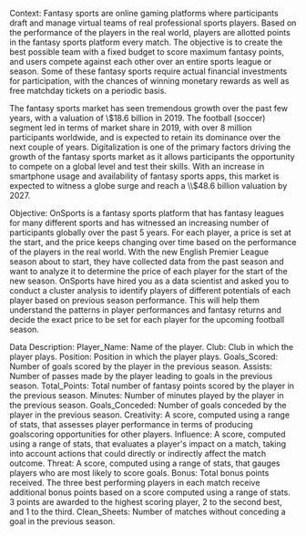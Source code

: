 Context:
Fantasy sports are online gaming platforms where participants draft and manage virtual teams of real professional sports players. Based on the performance of the players in the real world, players are allotted points in the fantasy sports platform every match. The objective is to create the best possible team with a fixed budget to score maximum fantasy points, and users compete against each other over an entire sports league or season. Some of these fantasy sports require actual financial investments for participation, with the chances of winning monetary rewards as well as free matchday tickets on a periodic basis.

The fantasy sports market has seen tremendous growth over the past few years, with a valuation of \\$18.6 billion in 2019. The football (soccer) segment led in terms of market share in 2019, with over 8 million participants worldwide, and is expected to retain its dominance over the next couple of years. Digitalization is one of the primary factors driving the growth of the fantasy sports market as it allows participants the opportunity to compete on a global level and test their skills. With an increase in smartphone usage and availability of fantasy sports apps, this market is expected to witness a globe surge and reach a \\$48.6 billion valuation by 2027.

Objective:
OnSports is a fantasy sports platform that has fantasy leagues for many different sports and has witnessed an increasing number of participants globally over the past 5 years. For each player, a price is set at the start, and the price keeps changing over time based on the performance of the players in the real world. With the new English Premier League season about to start, they have collected data from the past season and want to analyze it to determine the price of each player for the start of the new season. OnSports have hired you as a data scientist and asked you to conduct a cluster analysis to identify players of different potentials of each player based on previous season performance. This will help them understand the patterns in player performances and fantasy returns and decide the exact price to be set for each player for the upcoming football season.

Data Description:
Player_Name: Name of the player.
Club: Club in which the player plays.
Position: Position in which the player plays.
Goals_Scored: Number of goals scored by the player in the previous season.
Assists: Number of passes made by the player leading to goals in the previous season.
Total_Points: Total number of fantasy points scored by the player in the previous season.
Minutes: Number of minutes played by the player in the previous season.
Goals_Conceded: Number of goals conceded by the player in the previous season.
Creativity: A score, computed using a range of stats, that assesses player performance in terms of producing goalscoring opportunities for other players.
Influence: A score, computed using a range of stats, that evaluates a player's impact on a match, taking into account actions that could directly or indirectly affect the match outcome.
Threat: A score, computed using a range of stats, that gauges players who are most likely to score goals.
Bonus: Total bonus points received. The three best performing players in each match receive additional bonus points based on a score computed using a range of stats. 3 points are awarded to the highest scoring player, 2 to the second best, and 1 to the third.
Clean_Sheets: Number of matches without conceding a goal in the previous season.
